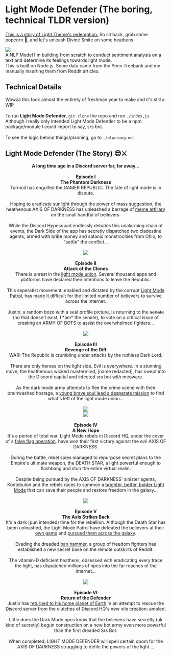 # Light Mode Defender (The boring, technical TLDR version)
<a href='https://discord.com/blog/light-theme-redeemed'>This is a story of Light Theme's redemption.</a> So sit back, grab some popcorn 🍿, and let's unleash Divine Smite on some heathens. <br />

<img src="https://i.imgur.com/YNtKDEy.png" /><br />
A NLP Model I'm building from scratch to conduct sentiment analysis on a text and determine its feelings towards light mode. <br />
This is built on Node.js. Some data came from the Penn Treebank and me manually inserting them from Reddit articles.

## Technical Details
Wowza this took almost the entirety of freshman year to make and it's still a WIP <br /><br />
To run **Light Mode Defender**, `git clone` the repo and run `./index,js`. Although I really only intended Light Mode Defender to be a npm package/module I could import to say, srs bot. <br /><br />
To see the logic behind things/planning, go to `./planning.md`.

## Light Mode Defender (The Story) 😎⚔️
<p align="center">
  <b>A long time ago in a Discord server far, far away...</b><br />
  <br />
  <b>Episode I</b> <br />
  <b>The Phantom Darkness</b> <br />
  Turmoil has engulfed the GAMER REPUBLIC. The fate of light mode is in dispute. <br />
  <br />
  Hoping to eradicate sunlight through the power of mass suggestion, the heathenous AXIS OF DARKNESS has unleashed a barrage of <a href="https://www.kotaku.com.au/2018/04/nobody-understands-the-people-who-use-discords-light-theme/">meme artillary</a> on the small handful of believers.<br />
  <br />
  While the Discord Hypesquad endlessly debates this unalarming chain of events, the Dark Side of the app has secretly dispatched two cladestine agents, armed with bribe money and satanic monstrocities from Ohio, to "settle" the conflict... <br /> <br />
  <img src="https://i.imgur.com/VjkP67t.png" />
  <br /> 
  <br />
  <b>Episode II</b> <br />
  <b>Attack of the Clones</b> <br />
  There is unrest in the <a href="https://disboard.org/server/714688371401949207">light mode union</a>. Several thousand apps and platforms have declared their intentions to leave the Republic.<br />
  <br />
  This seperatist movement, enabled and dictated by the corrupt <a href="https://www.reddit.com/r/LightModePatrol/">Light Mode Patrol</a>, has made it difficult for the limited number of believers to survive across the internet. <br />
  <br />
  Justin, a random bozo with a seal profile picture, is returning to the <s>senate</s> (no that doesn't exist, I *am* the senate), to vote on a critical issue of creating an ARMY OF BOTS to assist the overwhelmed fighters...<br /> <br />
  <img src="https://i.imgur.com/2gsSj6I.png"/>
  <br /> 
  <br />
  <b>Episode III</b> <br />
  <b>Revenge of the Diff</b> <br />
  WAR! The Republic is crumbling under attacks by the ruthless Dark Lord. <br />
  <br />
  There are only heroes on the light side. Evil is everywhere. In a stunning move, the heathenous wicked mastermind, [name redacted], has swept into the Discord capital and infected srs bot with meoware.<br />
  <br />
  As the dark mode army attempts to flee the crime scene with their brainwashed hostage, a <a href='https://www.youtube.com/watch?v=oTHpCYFz5qE'>young brave soul lead a desperate mission</a> to find what's left of the light mode union... <br /> <br />
  <img src="https://i.imgur.com/n5t5S0s.png" /> <br />
  <img src="https://i.imgur.com/jDT0R7s.png" />
  <br /> 
  <br />
  <b>Episode IV</b> <br />
  <b>A New Hope</b> <br />
  It's a period of total war. Light Mode rebels in Discord HQ, under the cover of a <a href="https://www.reddit.com/r/discordapp/comments/bf6193/about_light_theme/?utm_source=share&utm_medium=web2x">false flag operation</a>, have won their first victory against the evil AXIS OF DARKNESS. <br />
  <br />
  During the battle, rebel spies managed to repurpose secret plans to the Empire's ultimate weapon, the DEATH STAR, a light powerful enough to flashbang and stun the entire virtual realm. <br />
  <br />
  Despite being pursued by the AXIS OF DARKNESS' sinister agents, Kontebulon and the rebels races to summon a <a href="https://twitter.com/discord/status/1171167852889436160">brighter, better, bolder Light Mode</a> that can save their people and restore freedom in the galaxy... <br /><br />
  <img src="https://i.imgur.com/71soUDF.png" />
  <br /> 
  <br />
  <b>Episode V</b> <br />
  <b>The Axis Strikes Back</b> <br />
  It's a dark (pun intended) time for the rebellion. Although the Death Star has been unleashed, the Light Mode Patrol have defeated the believers at their <a href="https://i.imgur.com/v2kTabd.png">own game</a> and <a href="https://i.imgur.com/7cAOMGU.png">pursued them across the galaxy</a>.<br />
  <br />
  Evading the dreaded <a href="https://www.youtube.com/watch?v=zFOjkmfHmsc">ban hammer</a>, a group of freedom fighters has established a new secret base on the remote outskirts of Reddit. <br />
  <br />
  The vitamin-D deficient heathens, obsessed with eradicating every trace the light, has dispatched millions of npcs into the far reaches of the internet...<br />
  <br />
  <img src="https://i.imgur.com/nqnmS3Q.png" /> 
  <br />
  <br />
  <b>Episode VI</b> <br />
  <b>Return of the Defender</b> <br />
  Justin has <a href="https://www.youtube.com/watch?v=K4TE8CZ5rXs">returned to his home planet of Earth</a> in an attempt to rescue the Discord server from the clutches of Discord HQ's new vile creation: amoled. <br />
  <br />
  Little does the Dark Mode npcs know that the believers have secretly (ok kind of secretly) begun construction on a new bot army even more powerful than the first dreaded Srs Bot.<br />
  <br />
  When completed, LIGHT MODE DEFENDER will spell certain doom for the AXIS OF DARKNESS struggling to defile the powers of the light ...
</p>

